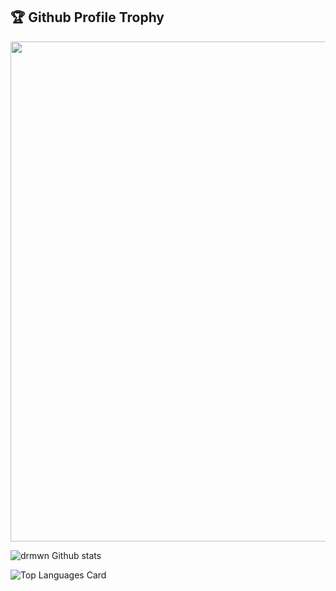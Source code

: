 <h2>🏆 Github Profile Trophy</h2>
<img width=800 src="https://github-profile-trophy.vercel.app/?username=drmwnn&column=9&theme=gruvbox&no-frame=true"/>

![drmwn Github stats](https://github-readme-stats.vercel.app/api?username=drmwnn&show_icons=true&theme=vue-dark)

![Top Languages Card](https://github-readme-stats.vercel.app/api/top-langs/?username=drmwnn&layout=compact)
